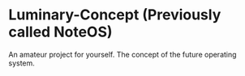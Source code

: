# Luminary-Concept (Previously called NoteOS)
An amateur project for yourself. The concept of the future operating system.
